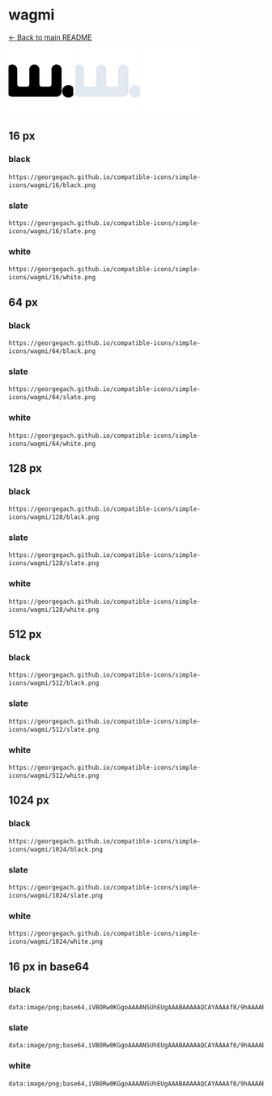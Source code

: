# wagmi

[← Back to main README](../../README.md)


<img src="./128/black.png" width="128" alt="wagmi black icon" />
<img src="./128/slate.png" width="128" alt="wagmi slate icon" />
<img src="./128/white.png" width="128" alt="wagmi white icon" />

## 16 px

### black
```
https://georgegach.github.io/compatible-icons/simple-icons/wagmi/16/black.png
```

### slate
```
https://georgegach.github.io/compatible-icons/simple-icons/wagmi/16/slate.png
```

### white
```
https://georgegach.github.io/compatible-icons/simple-icons/wagmi/16/white.png
```

## 64 px

### black
```
https://georgegach.github.io/compatible-icons/simple-icons/wagmi/64/black.png
```

### slate
```
https://georgegach.github.io/compatible-icons/simple-icons/wagmi/64/slate.png
```

### white
```
https://georgegach.github.io/compatible-icons/simple-icons/wagmi/64/white.png
```

## 128 px

### black
```
https://georgegach.github.io/compatible-icons/simple-icons/wagmi/128/black.png
```

### slate
```
https://georgegach.github.io/compatible-icons/simple-icons/wagmi/128/slate.png
```

### white
```
https://georgegach.github.io/compatible-icons/simple-icons/wagmi/128/white.png
```

## 512 px

### black
```
https://georgegach.github.io/compatible-icons/simple-icons/wagmi/512/black.png
```

### slate
```
https://georgegach.github.io/compatible-icons/simple-icons/wagmi/512/slate.png
```

### white
```
https://georgegach.github.io/compatible-icons/simple-icons/wagmi/512/white.png
```

## 1024 px

### black
```
https://georgegach.github.io/compatible-icons/simple-icons/wagmi/1024/black.png
```

### slate
```
https://georgegach.github.io/compatible-icons/simple-icons/wagmi/1024/slate.png
```

### white
```
https://georgegach.github.io/compatible-icons/simple-icons/wagmi/1024/white.png
```

## 16 px in base64

### black
```
data:image/png;base64,iVBORw0KGgoAAAANSUhEUgAAABAAAAAQCAYAAAAf8/9hAAAABmJLR0QA/wD/AP+gvaeTAAAAtklEQVQ4jd3RMWpCQRSF4U99KZLWwkaEVCE7skqVzgW4FRfgImwsBW1ShhSxERHELo2FohZvnlzMFM8yOTDMnR/Oudy5/AsVaGT4Q03mGx9oBTbCCm+B9bDE4rbhCVu8BPaJM6aBvSe2QbeCzZCWGyOyVo43M6a7VAU0bsKqDrFrrK8q0t3GWDnfU3rDMyY44jX4+hhgBwfl59Q9a3ylel9ghk6deZPmyrUP8XOH75ce5Tf313QBmRIla9bRKW8AAAAASUVORK5CYII=
```

### slate
```
data:image/png;base64,iVBORw0KGgoAAAANSUhEUgAAABAAAAAQCAYAAAAf8/9hAAAABmJLR0QA/wD/AP+gvaeTAAABBUlEQVQ4jdWSPUoDURSFv/MmKbTXFCEWQRDBNVi6DF2AC3AZtm5IUDCCjaSxcMZMfoQ4UQsx+o5FmCFEiwGrnOryPe45h8eF9Zfthm2t8hu7WYeFdFz0nyaznu2khOm4uNgezx4ehy/HJcvz6U5rMuuno+J6OTAIdWOknedvu1WryCHQCSQnJftuhiObLrgzGEzblQEggE9RuaqcFCsW5zEB8OJdywb/UmBRQUGqzOxFQlz6F4nk9zooHRW2iSFwh5VHvCk4ALYEWTT3Qfoy3ge6xsOg5BzH02ielY2KuaFRu7MYGL3L3gN9NGwuJbXq7huucLwFnYFfawevKsuyjb8OcA31A33jexvu3pObAAAAAElFTkSuQmCC
```

### white
```
data:image/png;base64,iVBORw0KGgoAAAANSUhEUgAAABAAAAAQCAYAAAAf8/9hAAAABmJLR0QA/wD/AP+gvaeTAAAAuklEQVQ4jdWSMQ4BQRhG37IKWoVGJCpxI5VK5wCu4gAOoVFKaJQqGolNRCcKCfEUdmWwhS29ZmZe8n9f/mTg/1FjNcrxlV8c6kZdqeXAjdWd2g9cS92qy7dC9a4e1E7g1j6ZBW6QukRtZr4EZGlfa3y4cp4v5QwVIguIPsKyhrA1vL+I07MOTNQEqKVvgLY6BW5AN5jrqUPgGKnXIOgX9sAZ6ACXGJgDjQIBC2AFjIBTgbl31GreB/xDHnM9c2fd2sxdAAAAAElFTkSuQmCC
```

